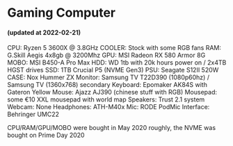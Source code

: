 # Gaming Computer

#### (updated at 2022-02-21)

CPU: Ryzen 5 3600X @ 3.8GHz
COOLER: Stock with some RGB fans
RAM: G.Skill Aegis 4x8gb @ 3200Mhz
GPU: MSI Radeon RX 580 Armor 8G
MOBO: MSI B450-A Pro Max
HDD: WD 1tb with 20k hours power on / 2x4TB HGST drives 
SSD: 1TB Crucial P5 (NVME Gen3)
PSU: Seagate S12II 520W
CASE: Nox Hummer ZX
Monitor: Samsung TV T22D390 (1080p60hz) / Samsung TV (1360x768) secondary
Keyboard: Epomaker AK84S with Gateron Yellow
Mouse: Ajazz AJ390 (chinese stuff with RGB)
Mousepad: some €10 XXL mousepad with world map
Speakers: Trust 2.1 system
Webcam: None
Headphones: ATH-M40x
Mic: RODE PodMic
Interface: Behringer UMC22

CPU/RAM/GPU/MOBO were bought in May 2020 roughly, the NVME was bought on Prime Day 2020
